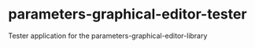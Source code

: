 # parameters-graphical-editor-tester
Tester application for the parameters-graphical-editor-library
